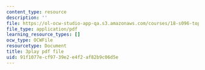 ```yaml
---
content_type: resource
description: ''
file: https://ol-ocw-studio-app-qa.s3.amazonaws.com/courses/18-s096-topics-in-mathematics-with-applications-in-finance-fall-2013/91f1077ecf9739e2e4f2af82b9c06d5e_IFUfFuyQlU.pdf
file_type: application/pdf
learning_resource_types: []
ocw_type: OCWFile
resourcetype: Document
title: 3play pdf file
uid: 91f1077e-cf97-39e2-e4f2-af82b9c06d5e
---
```

